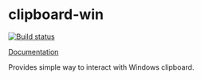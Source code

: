 clipboard-win
====================

[![Build status](https://ci.appveyor.com/api/projects/status/5mkbp9mh5vwpohtn?svg=true)](https://ci.appveyor.com/project/DoumanAsh/clipboard-win)

[Documentation](https://docs.rs/clipboard-win/1.8.1/x86_64-pc-windows-msvc/clipboard_win/)

Provides simple way to interact with Windows clipboard.
